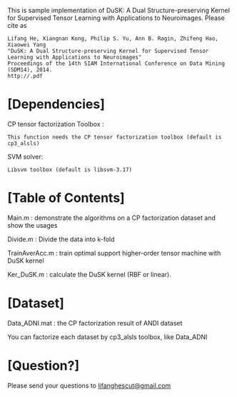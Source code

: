 This is sample implementation of DuSK: A Dual Structure-preserving Kernel for Supervised Tensor Learning with Applications to Neuroimages. Please cite as  

    Lifang He, Xiangnan Kong, Philip S. Yu, Ann B. Ragin, Zhifeng Hao, Xiaowei Yang
    "DuSK: A Dual Structure-preserving Kernel for Supervised Tensor Learning with Applications to Neuroimages"
    Proceedings of the 14th SIAM International Conference on Data Mining (SDM14), 2014.
    http://.pdf
    

# [Dependencies]
  CP tensor factorization Toolbox : 
  
    This function needs the CP tensor factorization toolbox (default is cp3_alsls)
    
  SVM solver:
  
    Libsvm toolbox (default is libsvm-3.17)

# [Table of Contents]
Main.m                : demonstrate the algorithms on a CP factorization dataset and show the usages

Divide.m              : Divide the data into k-fold 

TrainAverAcc.m        : train optimal support higher-order tensor machine with DuSK kernel

Ker_DuSK.m            : calculate the DuSK kernel (RBF or linear).

# [Dataset]
Data_ADNI.mat         : the CP factorization result of ANDI dataset

You can factorize each dataset by cp3_alsls toolbox, like Data_ADNI
     

# [Question?]
Please send your questions to lifanghescut@gmail.com
